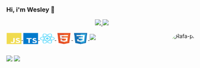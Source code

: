 ### Hi, i'm Wesley 👋

<div align="center">
  <a href="https://www.linkedin.com/in/wesley-fernandess/">
  <img height="180em" src="https://github-readme-stats.vercel.app/api?username=w3sll3y&show_icons=true&theme=radical&include_all_commits=true&count_private=true"/>
  <img height="180em" src="https://github-readme-stats.vercel.app/api/top-langs/?username=w3sll3y&layout=compact&langs_count=7&theme=radical"/>
</div>
  
  <div style="display: inline_block"><br>
    <img align="center" alt="Rafa-Js" height="30" width="40" src="https://raw.githubusercontent.com/devicons/devicon/master/icons/javascript/javascript-plain.svg">
    <img align="center" alt="Rafa-Ts" height="30" width="40" src="https://raw.githubusercontent.com/devicons/devicon/master/icons/typescript/typescript-plain.svg">
    <img align="center" alt="Rafa-React" height="30" width="40" src="https://raw.githubusercontent.com/devicons/devicon/master/icons/react/react-original.svg">
    <img align="center" alt="Rafa-HTML" height="30" width="40" src="https://raw.githubusercontent.com/devicons/devicon/master/icons/html5/html5-original.svg">
    <img align="center" alt="Rafa-CSS" height="30" width="40" src="https://raw.githubusercontent.com/devicons/devicon/master/icons/css3/css3-original.svg">
    <img src="https://cdn.jsdelivr.net/gh/devicons/devicon/icons/nodejs/nodejs-original-wordmark.svg" />
    <img align="right" alt="Rafa-pic" height="150" style="border-radius:50px;" src="https://tallos-chat.s3.tallos.com.br/medias/5b22a32251f42274df4c6c86-image-05-01-2022-20-59-56-download20220103204920-d48.webp">
</div>
  
  
  ##
  
  <div>
  <a href="https://www.instagram.com/weslley_all/" target="_blank"><img src="https://img.shields.io/badge/-Instagram-%23E4405F?style=for-the-badge&logo=instagram&logoColor=white" target="_blank"></a>
  <a href="https://www.linkedin.com/in/wesley-fernandess/" target="_blank"><img src="https://img.shields.io/badge/-LinkedIn-%230077B5?style=for-the-badge&logo=linkedin&logoColor=white" target="_blank"></a> 
  </div>
